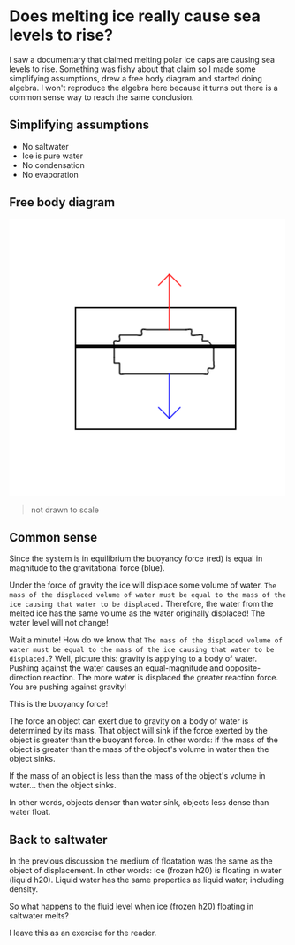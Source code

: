 # Does melting ice really cause sea levels to rise?

I saw a documentary that claimed melting polar ice caps are causing sea levels
to rise. Something was fishy about that claim so I made some simplifying
assumptions, drew a free body diagram and started doing algebra. I won't
reproduce the algebra here because it turns out there is a common sense way to
reach the same conclusion.

<!--truncate-->

## Simplifying assumptions
- No saltwater
- Ice is pure water
- No condensation
- No evaporation

## Free body diagram
![free body diagram](./free_body_diagram_floating_ice.png)
> not drawn to scale

## Common sense
Since the system is in equilibrium the buoyancy force (red) is equal in
magnitude to the gravitational force (blue). 

Under the force of gravity the ice will displace some volume of water. `The mass
of the displaced volume of water must be equal to the mass of the ice causing
that water to be displaced.` Therefore, the water from the melted ice has the
same volume as the water originally displaced! The water level will not change!

Wait a minute! How do we know that `The mass of the displaced volume of water
must be equal to the mass of the ice causing that water to be displaced.`?
Well, picture this: gravity is applying to a body of water. Pushing against the
water causes an equal-magnitude and opposite-direction reaction. The more water
is displaced the greater reaction force. You are pushing against gravity!

This is the buoyancy force!

The force an object can exert due to gravity on a body of water is determined by
its mass. That object will sink if the force exerted by the object is greater
than the buoyant force. In other words: if the mass of the object is greater
than the mass of the object's volume in water then the object sinks. 

If the mass of an object is less than the mass of the object's volume in 
water... then the object sinks.

In other words, objects denser than water sink, objects less dense than water
float.

## Back to saltwater

In the previous discussion the medium of floatation was the same as the object
of displacement. In other words: ice (frozen h20) is floating in water (liquid 
h20). Liquid water has the same properties as liquid water; including density.

So what happens to the fluid level when ice (frozen h20) floating in saltwater
melts?

I leave this as an exercise for the reader.
